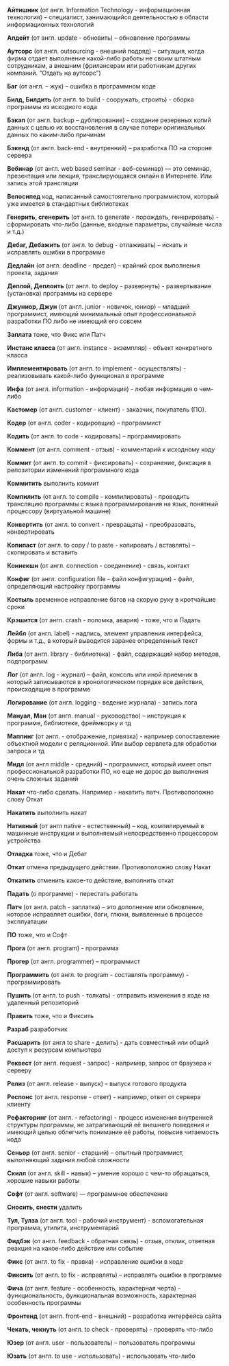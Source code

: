 **Айтишник**
(от англ. Information Technology - информационная технология) – специалист, занимающийся деятельностью в области информационных технологий

**Апдейт**
(от англ. update - обновить) – обновление программы

**Аутсорс**
(от англ. outsourcing - внешний подряд) – ситуация, когда фирма отдает выполнение какой-либо работы не своим штатным сотрудникам, а внешним (фрилансерам или работникам других компаний. “Отдать на аутсорс”)


**Баг**
(от англ. – жук) – ошибка в программном коде

**Билд, Билдить**
(от англ. to build - сооружать, строить) - сборка программы из исходного кода

**Бэкап**
(от англ. backup – дублирование) – создание резервных копий данных с целью их восстановления в случае потери оригинальных данных по каким-либо причинам 

**Бэкенд**
(от англ. back-end - внутренний) – разработка ПО на стороне сервера


**Вебинар**
(от англ. web based seminar - веб-семинар) — это семинар, презентация или лекция, транслирующаяся онлайн в Интернете. Или запись этой трансляции

**Велосипед**
код, написанный самостоятельно программистом, который уже имеется в стандартных библиотеках


**Генерить, сгенерить**
(от англ. to generate - порождать, генерировать) - сформировать что-либо (данные, входные параметры, случайные числа и т.д.)


**Дебаг, Дебажить**
(от англ. to debug - отлаживать) – искать и исправлять ошибки в программе

**Дедлайн**
(от англ. deadline - предел) – крайний срок выполнения проекта, задания

**Деплой, Деплоить**
(от англ. to deploy - развернуть) - развертывание (установка) программы на сервере

**Джуниор, Джун**
(от англ. junior - новичок, юниор) – младший программист, имеющий минимальный опыт профессиональной разработки ПО либо не имеющий его совсем


**Заплата**
тоже, что Фикс или Патч


**Инстанс класса**
(от англ. instance - экземпляр) - объект конкретного класса

**Имплементировать**
(от англ. to implement - осуществлять) - реализовывать какой-либо функционал в программе

**Инфа**
(от англ. information - информация) - любая информация о чем-либо


**Кастомер**
(от англ. customer - клиент) - заказчик, покупатель (ПО).

**Кодер**
(от англ. coder - кодировщик) – программист

**Кодить**
(от англ. to code - кодировать) – программировать

**Коммент**
(от англ. comment - отзыв) - комментарий к исходному коду

**Коммит**
(от англ. to commit - фиксировать) - сохранение, фиксация в репозитории изменений программного кода

**Коммитить**
выполнить коммит

**Компилить**
(от англ. to compile - компилировать) - проводить трансляцию программы с языка программирования на язык, понятный процессору (виртуальной машине)

**Конвертить**
(от англ. to convert - превращать) - преобразовать, конвертировать

**Копипаст**
(от англ. to copy / to paste - копировать / вставлять) – скопировать и вставить

**Коннекшн**
(от англ. connection - соединение) - связь, контакт

**Конфиг**
(от англ. configuration file - файл конфигурации) - файл, определяющий настройку программы

**Костыль**
временное исправление багов на скорую руку в кротчайшие сроки

**Крэшится**
(от англ. crash - поломка, авария) - тоже, что и Падать


**Лейбл**
(от англ. label) - надпись, элемент управления интерфейса, формы и т.д., в который выводится заранее определенный текст 

**Либа**
(от англ. library - библиотека) - файл, содержащий набор методов, подпрограмм

**Лог**
(от англ. log - журнал) – файл, консоль или иной приемник в который записываются в хронологическом порядке все действия, происходящие в программе

**Логирование**
(от англ. logging - ведение журнала) - запись лога


**Мануал, Ман**
(от англ. manual - руководство) – инструкция к программе, библиотеке, фреймворку и тд

**Маппинг**
(от англ. - отображение, привязка) - например сопоставление объектной модели с реляционной. Или выбор сервлета для обработки запроса и тд

**Мидл**
(от англ middle - средний) – программист, который имеет опыт профессиональной разработки ПО, но еще не дорос до выполнения очень сложных заданий


**Накат**
что-либо сделать. Например - накатить патч. Противоположно слову Откат

**Накатить**
выполнить накат

**Нативный**
(от англ native - естественный) – код, компилируемый в машинные инструкции и выполняемый непосредственно процессором устройства


**Отладка**
тоже, что и Дебаг

**Откат**
отмена предыдущего действия. Противоположно слову Накат

**Откатить**
отменить какое-то действие, выполнить откат


**Падать**
(о программе) - перестать работать

**Патч**
(от англ. patch - заплатка) – это дополнение или обновление, которое исправляет ошибки, баги, глюки, выявленные в процессе эксплуатации

**ПО**
тоже, что и Софт

**Прога**
(от англ. program) - программа

**Прогер**
(от англ. programmer) – программист

**Программить**
(от англ. to program - составлять программу) - программировать

**Пушить**
(от англ. to push - толкать) - отправить изменения в коде на удаленный репозиторий

**Править**
тоже, что и Фиксить


**Разраб**
разработчик

**Расшарить**
(от англ to share - делить) - дать совместный или общий доступ к ресурсам компьютера

**Реквест**
(от англ. request - запрос) - например, запрос от браузера к серверу

**Релиз**
(от англ. release - выпуск) – выпуск готового продукта

**Респонс**
(от англ. response - ответ) - например, ответ от сервера клиенту

**Рефакторинг**
(от англ. - refactoring) - процесс изменения внутренней структуры программы, не затрагивающий её внешнего поведения и имеющий целью облегчить понимание её работы, повысив читаемость кода


**Сеньор**
(от англ. senior - старший) – опытный программист, выполняющий задания любой сложности

**Скилл**
(от англ. skill - навык) – умение хорошо с чем-то обращаться, хорошие навыки работы

**Софт**
(от англ. software) — программное обеспечение

**Сносить, снести**
удалить


**Тул, Тулза**
(от англ. tool - рабочий инструмент) - вспомогательная программа, утилита, инструментарий


**Фидбэк**
(от англ. feedback - обратная связь) - отзыв, отклик, ответная реакция на какое-либо действие или событие 

**Фикс**
(от англ. to fix - правка) - исправление ошибки в коде

**Фиксить**
(от англ. to fix - исправлять) – исправлять ошибки в программе

**Фича**
(от англ. feature - особенность, характерная черта) - функциональность, функциональная возможность, характерная особенность программы

**Фронтенд**
(от англ. front-end - внешний) – разработка интерфейса сайта


**Чекать, чекнуть**
(от англ. to check - проверять) - проверять что-либо


**Юзер**
(от англ. user - пользователь) – пользователь программы

**Юзать**
(от англ. to use - использовать) - использовать что-либо
